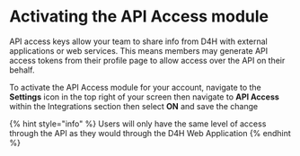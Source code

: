 # Activating the API Access module

API access keys allow your team to share info from D4H with external applications or web services. This means members may generate API access tokens from their profile page to allow access over the API on their behalf.  
  
To activate the API Access module for your account, navigate to the **Settings** icon in the top right of your screen then navigate to **API Access** within the Integrations section then select **ON** and save the change

{% hint style="info" %}
Users will only have the same level of access through the API as they would through the D4H Web Application
{% endhint %}



